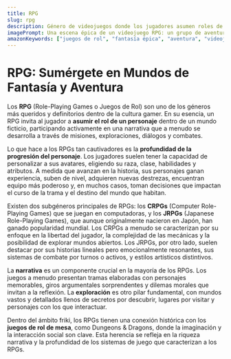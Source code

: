 ```yaml
---
title: RPG
slug: rpg
description: Género de videojuegos donde los jugadores asumen roles de personajes y desarrollan sus habilidades a través de misiones y exploraciones. Los RPGs ofrecen experiencias narrativas ricas y mundos inmersivos.
imagePrompt: Una escena épica de un videojuego RPG: un grupo de aventureros (un guerrero, un mago y un pícaro) enfrentándose a un dragón imponente en una mazmorra iluminada por antorchas y cristales brillantes. Se aprecian detalles de armaduras elaboradas, hechizos de energía y el ambiente sombrío de la caverna. El estilo artístico es detallado y de alta fantasía.
amazonKeywords: ["juegos de rol", "fantasía épica", "aventura", "videojuegos", "rol"]
---
```


# RPG: Sumérgete en Mundos de Fantasía y Aventura

Los **RPG** (Role-Playing Games o Juegos de Rol) son uno de los géneros más queridos y definitorios dentro de la cultura gamer. En su esencia, un RPG invita al jugador a **asumir el rol de un personaje** dentro de un mundo ficticio, participando activamente en una narrativa que a menudo se desarrolla a través de misiones, exploraciones, diálogos y combates.

Lo que hace a los RPGs tan cautivadores es la **profundidad de la progresión del personaje**. Los jugadores suelen tener la capacidad de personalizar a sus avatares, eligiendo su raza, clase, habilidades y atributos. A medida que avanzan en la historia, sus personajes ganan experiencia, suben de nivel, adquieren nuevas destrezas, encuentran equipo más poderoso y, en muchos casos, toman decisiones que impactan el curso de la trama y el destino del mundo que habitan.

Existen dos subgéneros principales de RPGs: los **CRPGs** (Computer Role-Playing Games) que se juegan en computadoras, y los **JRPGs** (Japanese Role-Playing Games), que aunque originalmente nacieron en Japón, han ganado popularidad mundial. Los CRPGs a menudo se caracterizan por su enfoque en la libertad del jugador, la complejidad de las mecánicas y la posibilidad de explorar mundos abiertos. Los JRPGs, por otro lado, suelen destacar por sus historias lineales pero emocionalmente resonantes, sus sistemas de combate por turnos o activos, y estilos artísticos distintivos.

La **narrativa** es un componente crucial en la mayoría de los RPGs. Los juegos a menudo presentan tramas elaboradas con personajes memorables, giros argumentales sorprendentes y dilemas morales que invitan a la reflexión. La **exploración** es otro pilar fundamental, con mundos vastos y detallados llenos de secretos por descubrir, lugares por visitar y personajes con los que interactuar.

Dentro del ámbito friki, los RPGs tienen una conexión histórica con los **juegos de rol de mesa**, como Dungeons & Dragons, donde la imaginación y la interacción social son clave. Esta herencia se refleja en la riqueza narrativa y la profundidad de los sistemas de juego que caracterizan a los RPGs.